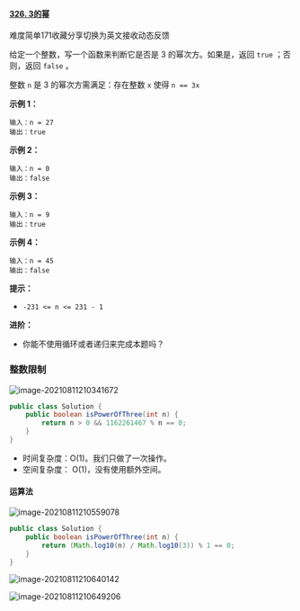 #### [326. 3的幂](https://leetcode-cn.com/problems/power-of-three/)

难度简单171收藏分享切换为英文接收动态反馈

给定一个整数，写一个函数来判断它是否是 3 的幂次方。如果是，返回 `true` ；否则，返回 `false` 。

整数 `n` 是 3 的幂次方需满足：存在整数 `x` 使得 `n == 3x`

 

**示例 1：**

```
输入：n = 27
输出：true
```

**示例 2：**

```
输入：n = 0
输出：false
```

**示例 3：**

```
输入：n = 9
输出：true
```

**示例 4：**

```
输入：n = 45
输出：false
```

 

**提示：**

- `-231 <= n <= 231 - 1`

 

**进阶：**

- 你能不使用循环或者递归来完成本题吗？

### 整数限制

![image-20210811210341672](C:\Users\solfeng\AppData\Roaming\Typora\typora-user-images\image-20210811210341672.png)

```java
public class Solution {
    public boolean isPowerOfThree(int n) {
        return n > 0 && 1162261467 % n == 0;
    }
}
```

- 时间复杂度：O(1)。我们只做了一次操作。
- 空间复杂度： O(1)，没有使用额外空间。

#### 运算法

![image-20210811210559078](C:\Users\solfeng\AppData\Roaming\Typora\typora-user-images\image-20210811210559078.png)

```java
public class Solution {
    public boolean isPowerOfThree(int n) {
        return (Math.log10(n) / Math.log10(3)) % 1 == 0;
    }
}
```

![image-20210811210640142](C:\Users\solfeng\AppData\Roaming\Typora\typora-user-images\image-20210811210640142.png)

![image-20210811210649206](C:\Users\solfeng\AppData\Roaming\Typora\typora-user-images\image-20210811210649206.png)